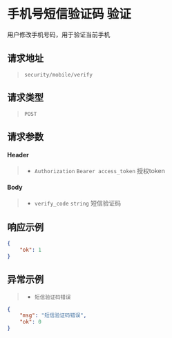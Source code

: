 # 手机号短信验证码 验证

用户修改手机号码，用于验证当前手机

## 请求地址

> `security/mobile/verify`

## 请求类型

> `POST`

## 请求参数

#### Header

> - `Authorization` `Bearer access_token` 授权token

#### Body

> - `verify_code` `string` 短信验证码

## 响应示例

```json
{
    "ok": 1
}
```

## 异常示例

> - `短信验证码错误`

```json
{
    "msg": "短信验证码错误",
    "ok": 0
}
```
